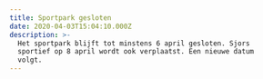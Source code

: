 ```yaml
---
title: Sportpark gesloten
date: 2020-04-03T15:04:10.000Z
description: >-
  Het sportpark blijft tot minstens 6 april gesloten. Sjors
  sportief op 8 april wordt ook verplaatst. Een nieuwe datum
  volgt.
---
```

